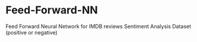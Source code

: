 # Feed-Forward-NN
Feed Forward Neural Network for IMDB reviews  Sentiment Analysis Dataset (positive or negative)
